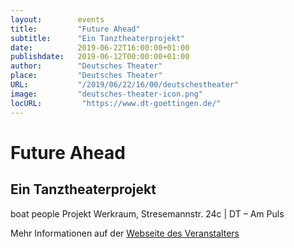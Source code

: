 ```yaml
---
layout:        events
title:         "Future Ahead"
subtitle:      "Ein Tanztheaterprojekt"
date:          2019-06-22T16:00:00+01:00
publishdate:   2019-06-12T00:00:00+01:00
author:        "Deutsches Theater"
place:         "Deutsches Theater"
URL:           "/2019/06/22/16/00/deutschestheater"
image:         "deutsches-theater-icon.png"
locURL:         "https://www.dt-goettingen.de/"
---
```


Future Ahead
===========

Ein Tanztheaterprojekt
-----------

 boat people Projekt Werkraum, Stresemannstr. 24c | DT – Am Puls

Mehr Informationen auf der [Webseite des Veranstalters](https://www.dt-goettingen.de/stueck/future-ahead/)
